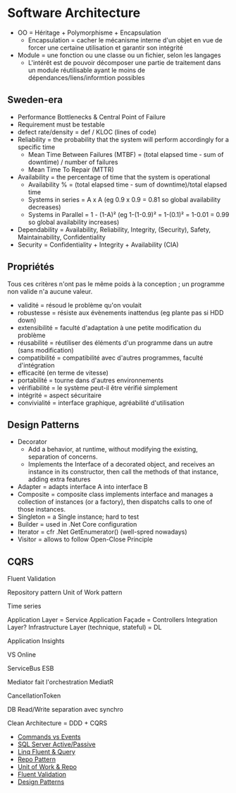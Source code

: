 # Software Architecture

* OO = Héritage + Polymorphisme + Encapsulation
  * Encapsulation = cacher le mécanisme interne d'un objet en vue de forcer une certaine utilisation et garantir son intégrité
* Module = une fonction ou une classe ou un fichier, selon les langages
  * L'intérêt est de pouvoir décomposer une partie de traitement dans un module réutilisable ayant le moins de dépendances/liens/informtion possibles

## Sweden-era

* Performance Bottlenecks & Central Point of Failure
* Requirement must be testable
* defect rate/density = def / KLOC (lines of code)
* Reliability = the probability that the system will perform accordingly for a specific time
  * Mean Time Between Failures (MTBF) = (total elapsed time - sum of downtime) / number of failures
  * Mean Time To Repair (MTTR)
* Availability = the percentage of time that the system is operational
  * Availability % = (total elapsed time - sum of downtime)/total elapsed time
  * Systems in series = A x A (eg 0.9 x 0.9 = 0.81 so global availability decreases)
  * Systems in Parallel = 1 - (1-A)² (eg 1-(1-0.9)² = 1-(0.1)² = 1-0.01 = 0.99 so global availability increases)
* Dependability = Availability, Reliability, Integrity, (Security), Safety, Maintainability, Confidentiality
* Security = Confidentiality + Integrity + Availability (CIA)

## Propriétés

Tous ces critères n'ont pas le même poids à la conception ; un programme non valide n'a aucune valeur.

* validité = résoud le problème qu'on voulait
* robustesse = résiste aux évènements inattendus (eg plante pas si HDD down)
* extensibilité = faculté d'adaptation à une petite modification du problème
* réusabilité = réutiliser des éléments d'un programme dans un autre (sans modification)
* compatibilité = compatibilité avec d'autres programmes, faculté d'intégration
* efficacité (en terme de vitesse)
* portabilité = tourne dans d'autres environnements
* vérifiabilité = le système peut-il être vérifié simplement
* intégrité = aspect sécuritaire
* convivialité = interface graphique, agréabilité d'utilisation

## Design Patterns

* Decorator
  * Add a behavior, at runtime, without modifying the existing, separation of concerns.
  * Implements the Interface of a decorated object, and receives an instance in its constructor, then call the methods of that instance, adding extra features
* Adapter = adapts interface A into interface B
* Composite = composite class implements interface and manages a collection of instances (or a factory), then dispatchs calls to one of those instances.
* Singleton = a Single instance; hard to test
* Builder = used in .Net Core configuration
* Iterator = cfr .Net GetEnumerator() (well-spred nowadays)
* Visitor = allows to follow Open-Close Principle

## CQRS

Fluent Validation

Repository pattern
Unit of Work pattern

Time series

Application Layer = Service
Application Façade = Controllers
Integration Layer?
Infrastructure Layer (technique, stateful) = DL

Application Insights

VS Online

ServiceBus
ESB

Mediator fait l'orchestration
MediatR

CancellationToken

DB Read/Write separation avec synchro

Clean Architecture = DDD + CQRS

* [Commands vs Events](https://stackoverflow.com/questions/4962755/why-are-commands-and-events-separately-represented)
* [SQL Server Active/Passive](https://dba.stackexchange.com/questions/135964/sql-server-clustering-active-active-or-active-passive)
* [Linq Fluent & Query](https://stackoverflow.com/questions/214500/fluent-and-query-expression-is-there-any-benefits-of-one-over-other)
* [Repo Pattern](https://www.google.com/search?client=firefox-b-d&q=repository+pattern)
* [Unit of Work & Repo](https://jasonwatmore.com/post/2015/01/28/unit-of-work-repository-pattern-in-mvc5-and-web-api-2-with-fluent-nhibernate-and-ninject)
* [Fluent Validation](https://www.google.com/search?client=firefox-b-d&q=fluent+validation)
* [Design Patterns](https://refactoring.guru/design-patterns/catalog)

